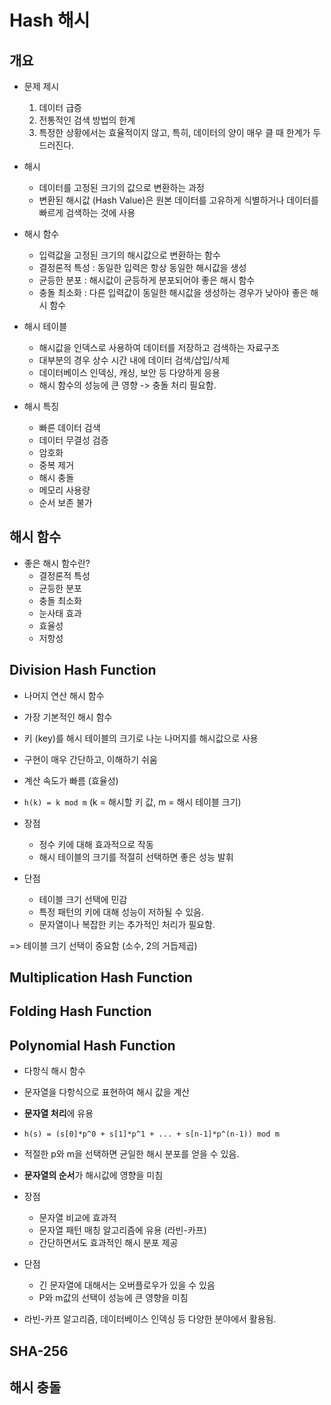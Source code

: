 # Hash 해시

## 개요

- 문제 제시
    1. 데이터 급증
    2. 전통적인 검색 방법의 한계
    3. 특정한 상황에서는 효율적이지 않고, 특히, 데이터의 양이 매우 클 때 한계가 두드러진다.
 
- 해시
    - 데이터를 고정된 크기의 값으로 변환하는 과정
    - 변환된 해시값 (Hash Value)은 원본 데이터를 고유하게 식별하거나 데이터를 빠르게 검색하는 것에 사용

- 해시 함수
    - 입력값을 고정된 크기의 해시값으로 변환하는 함수
    - 결정론적 특성 : 동일한 입력은 항상 동일한 해시값을 생성
    - 균등한 분포 : 해시값이 균등하게 분포되어야 좋은 해시 함수
    - 충돌 최소화 : 다른 입력값이 동일한 해시값을 생성하는 경우가 낮아야 좋은 해시 함수

- 해시 테이블
    - 해시값을 인덱스로 사용하여 데이터를 저장하고 검색하는 자료구조
    - 대부분의 경우 상수 시간 내에 데이터 검색/삽입/삭제
    - 데이터베이스 인덱싱, 캐싱, 보안 등 다양하게 응용
    - 해시 함수의 성능에 큰 영향 -> 충돌 처리 필요함.
 
- 해시 특징
    - 빠른 데이터 검색
    - 데이터 무결성 검증
    - 암호화
    - 중복 제거
    - 해시 충돌
    - 메모리 사용량
    - 순서 보존 불가
 
## 해시 함수

- 좋은 해시 함수란?
    - 결정론적 특성
    - 균등한 분포
    - 충돌 최소화
    - 눈사태 효과
    - 효율성
    - 저항성
 
## Division Hash Function

- 나머지 연산 해시 함수
- 가장 기본적인 해시 함수
- 키 (key)를 해시 테이블의 크기로 나눈 나머지를 해시값으로 사용
- 구현이 매우 간단하고, 이해하기 쉬움
- 계산 속도가 빠름 (효율성)
- `h(k) = k mod m` (k = 해시할 키 값, m = 해시 테이블 크기)

- 장점
    - 정수 키에 대해 효과적으로 작동
    - 해시 테이블의 크기를 적절히 선택하면 좋은 성능 발휘

- 단점
    - 테이블 크기 선택에 민감
    - 특정 패턴의 키에 대해 성능이 저하될 수 있음.
    - 문자열이나 복잡한 키는 추가적인 처리가 필요함.

=> 테이블 크기 선택이 중요함 (소수, 2의 거듭제곱)

## Multiplication Hash Function

## Folding Hash Function

## Polynomial Hash Function

- 다항식 해시 함수
- 문자열을 다항식으로 표현하여 해시 값을 계산
- **문자열 처리**에 유용
- `h(s) = (s[0]*p^0 + s[1]*p^1 + ... + s[n-1]*p^(n-1)) mod m`
- 적절한 p와 m을 선택하면 균일한 해시 분포를 얻을 수 있음.
- **문자열의 순서**가 해시값에 영향을 미침

- 장점
    - 문자열 비교에 효과적
    - 문자열 패턴 매칭 알고리즘에 유용 (라빈-카프)
    - 간단하면서도 효과적인 해시 분포 제공

- 단점
    - 긴 문자열에 대해서는 오버플로우가 있을 수 있음
    - P와 m값의 선택이 성능에 큰 영향을 미침
 
- 라빈-카프 알고리즘, 데이터베이스 인덱싱 등 다양한 분야에서 활용됨.

## SHA-256

## 해시 충돌



